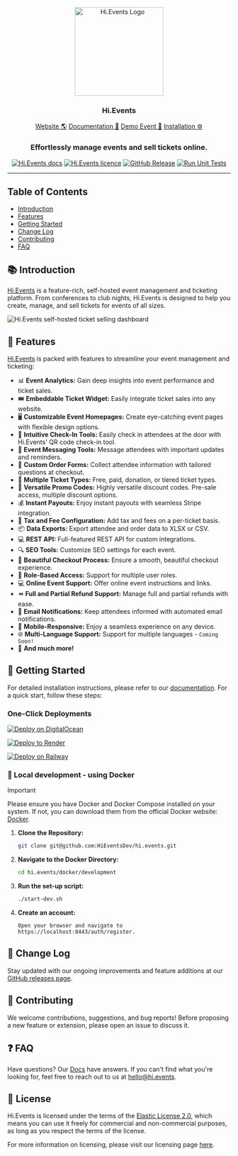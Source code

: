 <p align="center">
  <img src="https://hievents-public.s3.us-west-1.amazonaws.com/website/hi-events-rainbow.png?v=1" alt="Hi.Events Logo" width="200px">
</p>
<h3 align="center">Hi.Events</h3>
<p align="center">
<a href="https://hi.events?utm_source=gh-readme">Website 🌎</a>  <a href="https://hi.events/docs">Documentation 📄</a>  <a href="https://demo.hi.events/event/1/dog-conf-2030">Demo Event 🌟</a>  <a href="https://hi.events/docs/getting-started?utm_source=gh-readme">Installation ⚙️</a>
</p>

<h3 align="center">
 Effortlessly manage events and sell tickets online.
</h3>

<div align="center">

[![Hi.Events docs](https://img.shields.io/badge/docs-hi.events-blue)](https://hi.events/docs)
[![Hi.Events licence](https://img.shields.io/badge/licence-el2)](https://github.com/HiEventsDev/hi.events/LICENCE)
[![GitHub Release](https://img.shields.io/github/v/release/HiEventsDev/hi.events?include_prereleases)](https://github.com/HiEventsDev/hi.events/releases)
[![Run Unit Tests](https://github.com/HiEventsDev/hi.events/actions/workflows/unit-tests.yml/badge.svg?event=push)](https://github.com/HiEventsDev/hi.events/actions/workflows/unit-tests.yml)

[//]: # ([![Docker Pulls]&#40;https://img.shields.io/docker/pulls/daveearley/hi.events-all-in-one&#41;]&#40;https://hub.docker.com/r/daveearley/hi.events-all-in-one&#41;)

</div>

<hr/>

## Table of Contents

- [Introduction](#-introduction)
- [Features](#-features)
- [Getting Started](#-getting-started)
- [Change Log](#-change-log)
- [Contributing](#-contributing)
- [FAQ](#-faq)

## 📚 Introduction

<a href="https://hi.events">Hi.Events</a> is a feature-rich, self-hosted event management and ticketing platform. From conferences to club nights, 
Hi.Events is designed to help you create, manage, and sell tickets for events of all sizes.

<img alt="Hi.Events self-hosted ticket selling dashboard" src="https://hievents-public.s3.us-west-1.amazonaws.com/website/dashboard-screenshot.png"/>

## 🌟 Features

<a href="https://hi.events">Hi.Events</a> is packed with features to streamline your event management and ticketing:

- 📊 **Event Analytics:** Gain deep insights into event performance and ticket sales.
- 🎟 **Embeddable Ticket Widget:** Easily integrate ticket sales into any website.
- 🖥 **Customizable Event Homepages:** Create eye-catching event pages with flexible design options.
- 🔑 **Intuitive Check-In Tools:** Easily check in attendees at the door with Hi.Events' QR code check-in tool.
- 💬 **Event Messaging Tools:** Message attendees with important updates and reminders.
- 📝 **Custom Order Forms:** Collect attendee information with tailored questions at checkout.
- 🎫 **Multiple Ticket Types:** Free, paid, donation, or tiered ticket types.
- 💸 **Versatile Promo Codes:** Highly versatile discount codes. Pre-sale access, multiple discount options.
- 💰 **Instant Payouts:** Enjoy instant payouts with seamless Stripe integration.
- 🧾 **Tax and Fee Configuration:** Add tax and fees on a per-ticket basis.
- 📦 **Data Exports:** Export attendee and order data to XLSX or CSV.
- 💻 **REST API:** Full-featured REST API for custom integrations.
- 🔍 **SEO Tools:** Customize SEO settings for each event.
- 🛒 **Beautiful Checkout Process:** Ensure a smooth, beautiful checkout experience.
- 🔐 **Role-Based Access:** Support for multiple user roles.
- 💻 **Online Event Support:** Offer online event instructions and links.
- ⏪ **Full and Partial Refund Support:** Manage full and partial refunds with ease.
- 📧 **Email Notifications:** Keep attendees informed with automated email notifications.
- 📱 **Mobile-Responsive:** Enjoy a seamless experience on any device.
- 🌐 **Multi-Language Support:** Support for multiple languages - `Coming Soon!`
- 🎉 **And much more!**

## 🚀 Getting Started

For detailed installation instructions, please refer to our [documentation](https://hi.events/docs/getting-started). For a quick start, follow these steps:

### One-Click Deployments

[![Deploy on DigitalOcean](https://www.deploytodo.com/do-btn-blue.svg)](https://github.com/HiEventsDev/hi.events-digitalocean)

[![Deploy to Render](https://render.com/images/deploy-to-render-button.svg)](https://github.com/HiEventsDev/hi.events-render.com)

[![Deploy on Railway](https://railway.app/button.svg)](https://railway.app/template/8CGKmu?referralCode=KvSr11)

### 🐳 Local development - using Docker
> [!IMPORTANT]  
> Please ensure you have Docker and Docker Compose installed on your system. If not, you can download them from the official Docker website: [Docker](https://www.docker.com/get-started).

1. **Clone the Repository:**
   ```bash
   git clone git@github.com:HiEventsDev/hi.events.git
   ```

2. **Navigate to the Docker Directory:**
   ```bash
   cd hi.events/docker/development
   ```

3. **Run the set-up script:**
   ```bash
   ./start-dev.sh
   ```
4. **Create an account:**
    ```
    Open your browser and navigate to https://localhost:8443/auth/register.
    ```

## 📝 Change Log

Stay updated with our ongoing improvements and feature additions at our [GitHub releases page](https://github.com/HiEventsDev/hi.events/releases).

## 🤝 Contributing

We welcome contributions, suggestions, and bug reports! Before proposing a new feature or extension,
please open an issue to discuss it.

## ❓ FAQ

Have questions? Our [Docs](https://hi.events/docs) have answers. If you can't find what you're looking for, feel free to reach out to us at [hello@hi.events](mailto:hello@hi.events).

## 📜 License

Hi.Events is licensed under the terms of the [Elastic License 2.0](https://github.com/HiEventsDev/hi.events/blob/main/LICENCE), which means you can use it freely for commercial and non-commercial purposes, as long as you respect the terms of the license.

For more information on licensing, please visit our licensing page [here](https://hi.events/licensing).
